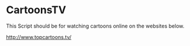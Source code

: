 # CartoonsTV

This Script should be for watching cartoons online on the websites below.

http://www.topcartoons.tv/
